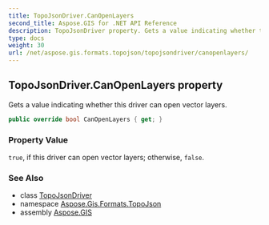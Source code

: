 ```yaml
---
title: TopoJsonDriver.CanOpenLayers
second_title: Aspose.GIS for .NET API Reference
description: TopoJsonDriver property. Gets a value indicating whether this driver can open vector layers
type: docs
weight: 30
url: /net/aspose.gis.formats.topojson/topojsondriver/canopenlayers/
---
```

## TopoJsonDriver.CanOpenLayers property

Gets a value indicating whether this driver can open vector layers.

```csharp
public override bool CanOpenLayers { get; }
```

### Property Value

`true`, if this driver can open vector layers; otherwise, `false`.

### See Also

* class [TopoJsonDriver](../)
* namespace [Aspose.Gis.Formats.TopoJson](../../topojsondriver/)
* assembly [Aspose.GIS](../../../)


